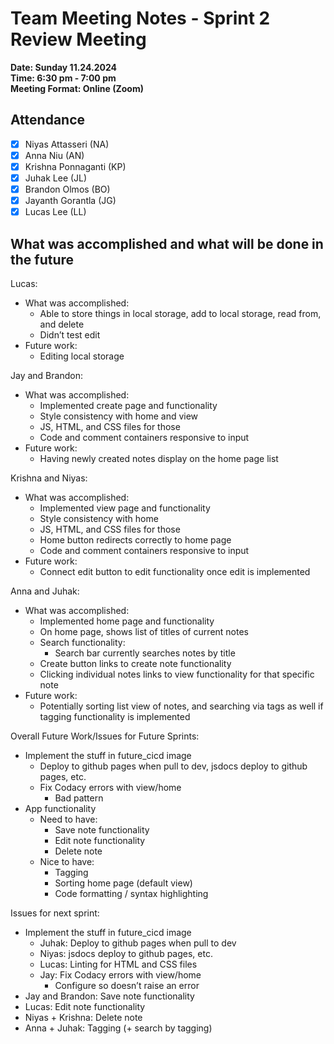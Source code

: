 # Team Meeting Notes - Sprint 2 Review Meeting

**Date: Sunday 11.24.2024**\
**Time: 6:30 pm - 7:00 pm**\
**Meeting Format: Online (Zoom)**

## Attendance

- [x] Niyas Attasseri (NA)
- [x] Anna Niu (AN)
- [x] Krishna Ponnaganti (KP)
- [x] Juhak Lee (JL)
- [x] Brandon Olmos (BO)
- [x] Jayanth Gorantla (JG)
- [x] Lucas Lee (LL)

## What was accomplished and what will be done in the future

Lucas:
- What was accomplished:
    - Able to store things in local storage, add to local storage, read from, and delete
    - Didn’t test edit
- Future work: 
    - Editing local storage

Jay and Brandon:
- What was accomplished:
    - Implemented create page and functionality
    - Style consistency with home and view
    - JS, HTML, and CSS files for those
    - Code and comment containers responsive to input
- Future work: 
    - Having newly created notes display on the home page list

Krishna and Niyas:
- What was accomplished:
    - Implemented view page and functionality
    - Style consistency with home
    - JS, HTML, and CSS files for those
    - Home button redirects correctly to home page
    - Code and comment containers responsive to input
- Future work: 
    - Connect edit button to edit functionality once edit is implemented

Anna and Juhak:
- What was accomplished:
    - Implemented home page and functionality
    - On home page, shows list of titles of current notes
    - Search functionality:
        - Search bar currently searches notes by title
    - Create button links to create note functionality
    - Clicking individual notes links to view functionality for that specific note
- Future work: 
    - Potentially sorting list view of notes, and searching via tags as well if tagging functionality is implemented

Overall Future Work/Issues for Future Sprints:
- Implement the stuff in future_cicd image
    - Deploy to github pages when pull to dev, jsdocs deploy to github pages, etc.
    - Fix Codacy errors with view/home
        - Bad pattern
- App functionality
    - Need to have:
        - Save note functionality
        - Edit note functionality
        - Delete note
    - Nice to have:
        - Tagging
        - Sorting home page (default view)
        - Code formatting / syntax highlighting

Issues for next sprint:
- Implement the stuff in future_cicd image
    - Juhak: Deploy to github pages when pull to dev
    - Niyas: jsdocs deploy to github pages, etc.
    - Lucas: Linting for HTML and CSS files
    - Jay: Fix Codacy errors with view/home
        - Configure so doesn’t raise an error
- Jay and Brandon: Save note functionality
- Lucas: Edit note functionality
- Niyas + Krishna: Delete note
- Anna + Juhak: Tagging (+ search by tagging)

